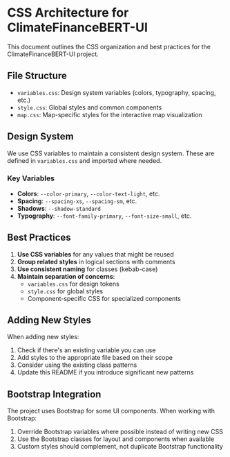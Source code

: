 # CSS Architecture for ClimateFinanceBERT-UI

This document outlines the CSS organization and best practices for the ClimateFinanceBERT-UI project.

## File Structure

- `variables.css`: Design system variables (colors, typography, spacing, etc.)
- `style.css`: Global styles and common components
- `map.css`: Map-specific styles for the interactive map visualization

## Design System

We use CSS variables to maintain a consistent design system. These are defined in `variables.css` and imported where needed.

### Key Variables

- **Colors**: `--color-primary`, `--color-text-light`, etc.
- **Spacing**: `--spacing-xs`, `--spacing-sm`, etc.
- **Shadows**: `--shadow-standard`
- **Typography**: `--font-family-primary`, `--font-size-small`, etc.

## Best Practices

1. **Use CSS variables** for any values that might be reused
2. **Group related styles** in logical sections with comments
3. **Use consistent naming** for classes (kebab-case)
4. **Maintain separation of concerns**:
   - `variables.css` for design tokens
   - `style.css` for global styles
   - Component-specific CSS for specialized components

## Adding New Styles

When adding new styles:

1. Check if there's an existing variable you can use
2. Add styles to the appropriate file based on their scope
3. Consider using the existing class patterns
4. Update this README if you introduce significant new patterns

## Bootstrap Integration

The project uses Bootstrap for some UI components. When working with Bootstrap:

1. Override Bootstrap variables where possible instead of writing new CSS
2. Use the Bootstrap classes for layout and components when available
3. Custom styles should complement, not duplicate Bootstrap functionality
